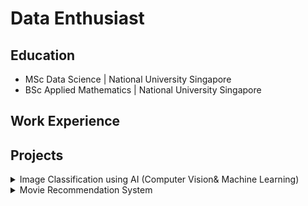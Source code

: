 # Data Enthusiast


## Education
- MSc Data Science  | National University Singapore
- BSc Applied Mathematics | National University Singapore

## Work Experience

## Projects
<details>
<summary>Image Classification using AI (Computer Vision& Machine Learning)</summary>
Under the mentorship of Professor Carol Anne Hargreaves – my project provided a data science and mathematical perspective of Computer Vision in the healthcare sector. Report can be found [here](https://drive.google.com/file/d/1FogR8hgIe5Hh1z9YDS_ABMSUMW7Uuy0-/view)
### Skills: 
- Python
- Neural Networks (You Only Look Once) 
- Convex Optimisation Algorithms (Gradient Descent, Stochastic Gradient Descent)
</details>



<details>
<summary>Movie Recommendation System</summary>
When it comes to Spotify or Netflix, recommendation system never fail to amaze me. I decided to create my own model in providing movie recommendations. 
- Full Notebook Code [here](https://github.com/grace514/graceguan/blob/main/Movie%20Recommendation.ipynb)
</details>
